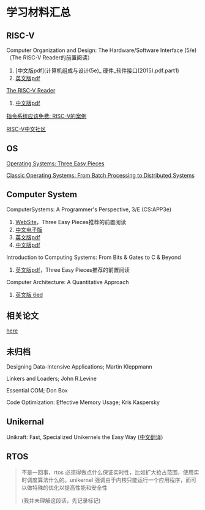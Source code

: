 # 学习材料汇总

## RISC-V

Computer Organization and Design: The Hardware/Software Interface (5/e)（The RISC-V Reader的前置阅读）

1.  [中文版pdf](计算机组成与设计(5e)_ 硬件_软件接口(2015).pdf.part1)
2.  [英文版pdf](Computer_Organization_and_Design_Fifth_Edition_The_Hardware_Software_Interface.pdf)

[The RISC-V Reader](http://www.riscvbook.com/)

1.  [中文版pdf](RISC-V-Reader-Chinese-v2p1.pdf) 

[指令系统应该免费: RISC-V的案例](https://www.risc-v1.com/thread-626-1-1.html) 

[RISC-V中文社区](https://www.risc-v1.com/RISCV.htm) 



## OS

[Operating Systems: Three Easy Pieces](https://pages.cs.wisc.edu/~remzi/OSTEP/)

[Classic Operating Systems: From Batch Processing to Distributed Systems](Classic_Operating_Systems_From_Batch_Processing_To_Distributed_Systems.pdf)

## Computer System

ComputerSystems: A Programmer's Perspective, 3/E (CS:APP3e)

1. [WebSite](https://csapp.cs.cmu.edu/)，Three Easy Pieces推荐的前置阅读
2. [中文电子版](https://hansimov.gitbook.io/csapp/)
3. [英文版pdf](Computer_Systems_A_Programmers_Perspective,3rd.pdf)
4. [中文版pdf](深入理解计算机系统.pdf)

Introduction to Computing Systems: From Bits & Gates to C & Beyond

1. [英文版pdf](Introduction_to_Computing_Systems_From_Bits_&_Gates_to_C_C++&Beyond,3rd.pdf)，Three Easy Pieces推荐的前置阅读

Computer Architecture: A Quantitative Approach

1.   [英文版 6ed](A_Computer_architecture,a_quantitative_approach(6ed).pdf) 

## 相关论文

[here](https://github.com/chyyuu/aos_course_info/blob/master/readinglist.md)

## 未归档

Designing Data-Intensive Applications; Martin Kleppmann

Linkers and Loaders; John R.Levine

Essential COM; Don Box

Code Optimization: Effective Memory Usage; Kris Kaspersky

## Unikernal

Unikraft: Fast, Specialized Unikernels the Easy Way ([中文翻译](https://github.com/YdrMaster/notebook/blob/main/translation/20220923-unikraft.md))

## RTOS

>   不是一回事，rtos 必须得做点什么保证实时性，比如扩大抢占范围，使用实时调度算法什么的。unikernel 强调由于内核只能运行一个应用程序，而可以做特殊的优化以提高性能和安全性
>
>   (我并未理解这段话，先记录标记)